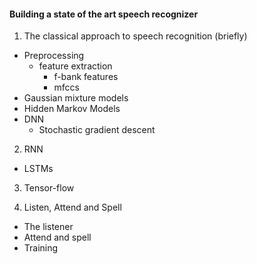 #### Building a state of the art speech recognizer ####
1. The classical approach to speech recognition (briefly)
  - Preprocessing
    - feature extraction
      - f-bank features
      - mfccs
  - Gaussian mixture models
  - Hidden Markov Models
  - DNN
    - Stochastic gradient descent
2. RNN
  - LSTMs

3. Tensor-flow

4. Listen, Attend and Spell

  - The listener
  - Attend and spell
  - Training
